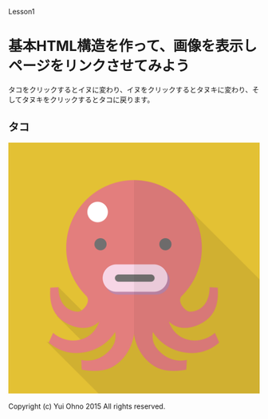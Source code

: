 Lesson1

# 基本HTML構造を作って、画像を表示しページをリンクさせてみよう

タコをクリックするとイヌに変わり、イヌをクリックするとタヌキに変わり、そしてタヌキをクリックするとタコに戻ります。

## タコ

![タコの画像](images/tako.svg)

Copyright (c) Yui Ohno 2015 All rights reserved. 